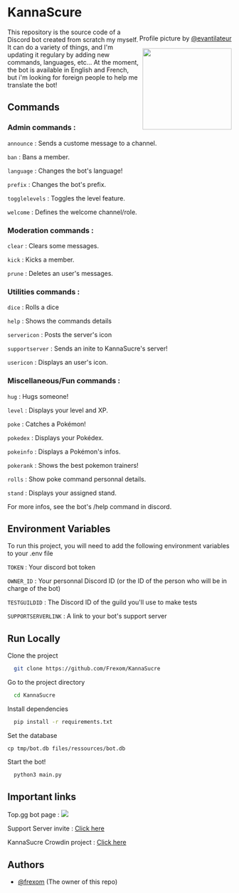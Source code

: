 
# KannaScure
<div align ="right" style="float:right">
<p align ="right">Profile picture by <a href = "https://www.instagram.com/evantilateur/">@evantilateur</a></p>
<a href="https://www.instagram.com/evantilateur/">
<img width="200" height="183" align ="right" src="https://images-ext-1.discordapp.net/external/dmI01a7agg5IkxCw99zIx6pGzxLpjV-DhXw5c19_eqk/%3Fsize%3D1024/https/cdn.discordapp.com/avatars/765255086581612575/7c22fc11719a33900655d6bf457417c7.png?width=660&height=660">
</a>
</div>


This repository is the source code of a Discord bot created from scratch my myself. It can do a variety of things, and I'm updating it regulary by adding new commands, languages, etc...
At the moment, the bot is available in English and French, but i'm looking for foreign people to help me translate the bot!

## Commands

### Admin commands :

`announce` : Sends a custome message to a channel.

`ban` : Bans a member.

`language` : Changes the bot's language!

`prefix` : Changes the bot's prefix.

`togglelevels` : Toggles the level feature.

`welcome` : Defines the welcome channel/role.


### Moderation commands :

`clear` : Clears some messages.

`kick` : Kicks a member.

`prune` : Deletes an user's messages.


### Utilities commands :

`dice` : Rolls a dice

`help` : Shows the commands details

`servericon` : Posts the server's icon

`supportserver` : Sends an inite to KannaSucre's server!

`usericon` : Displays an user's icon.


### Miscellaneous/Fun commands :

`hug` : Hugs someone!

`level` : Displays your level and XP.

`poke` : Catches a Pokémon!

`pokedex` : Displays your Pokédex.

`pokeinfo` : Displays a Pokémon's infos.

`pokerank` : Shows the best pokemon trainers!

`rolls` : Show poke command personnal details.

`stand` : Displays your assigned stand.


For more infos, see the bot's /help command in discord.
## Environment Variables

To run this project, you will need to add the following environment variables to your .env file

`TOKEN` : Your discord bot token

`OWNER_ID` : Your personnal Discord ID (or the ID of the person who will be in charge of the bot)

`TESTGUILDID` : The Discord ID of the guild you'll use to make tests

`SUPPORTSERVERLINK` : A link to your bot's support server

## Run Locally

Clone the project

```bash
  git clone https://github.com/Frexom/KannaSucre
```

Go to the project directory

```bash
  cd KannaSucre
```

Install dependencies

```bash
  pip install -r requirements.txt
```

Set the database

```
cp tmp/bot.db files/ressources/bot.db
```

Start the bot!

```bash
  python3 main.py
```


## Important links


Top.gg bot page : <a href="https://top.gg/bot/765255086581612575">
  <img src="https://top.gg/api/widget/owner/765255086581612575.svg">
</a>

Support Server invite : [Click here](https://discord.gg/68UVAfGY85)

KannaSucre Crowdin project : [Click here](https://crowdin.com/project/kannasucre)
## Authors

- [@frexom](https://www.github.com/ferxom) (The owner of this repo)

